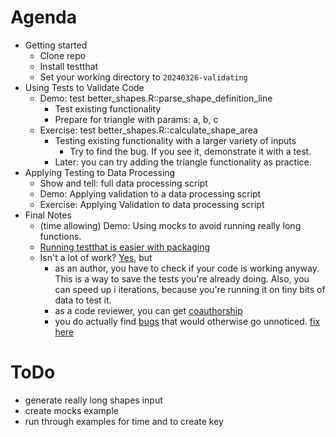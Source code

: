 # Agenda

-   Getting started
    -   Clone repo
    -   Install testthat
    -   Set your working directory to `20240326-validating`
-   Using Tests to Validate Code
    -   Demo: test better_shapes.R::parse_shape_definition_line
        -   Test existing functionality
        -   Prepare for triangle with params: a, b, c
    -   Exercise: test better_shapes.R::calculate_shape_area
        -   Testing existing functionality with a larger variety of inputs
            -   Try to find the bug. If you see it, demonstrate it with a test.
        -   Later: you can try adding the triangle functionality as practice.
-   Applying Testing to Data Processing
    -   Show and tell: full data processing script
    -   Demo: Applying validation to a data processing script
    -   Exercise: Applying Validation to data processing script
-   Final Notes
    -   (time allowing) Demo: Using mocks to avoid running really long functions.
    -   [Running testthat is easier with packaging](https://github.com/r-lib/testthat/issues/659#issuecomment-478559396)
    -   Isn't a lot of work? [Yes](https://github.com/pminasandra/bout-duration-distributions/tree/master/tests), but
        -   as an author, you have to check if your code is working anyway. This is a way to save the tests you're already doing. Also, you can speed up i iterations, because you're running it on tiny bits of data to test it.
        -   as a code reviewer, you can get [coauthorship](https://www.biorxiv.org/content/10.1101/2024.01.20.576411v3)
        -   you do actually find [bugs](https://github.com/pminasandra/bout-duration-distributions/blob/c09931fe68bdcaeb27b349c68c97d441b9943322/simulations/simulator.py#L70-L104) that would otherwise go unnoticed. [fix here](https://github.com/pminasandra/bout-duration-distributions/commit/c535ed4ceb05e3215823c17c655fd0d3c22c09cc)

# ToDo

-   generate really long shapes input
-   create mocks example
-   run through examples for time and to create key
